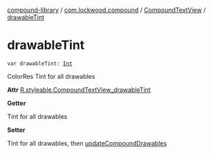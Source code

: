 [compound-library](../../index.md) / [com.lockwood.compound](../index.md) / [CompoundTextView](index.md) / [drawableTint](./drawable-tint.md)

# drawableTint

`var drawableTint: `[`Int`](https://kotlinlang.org/api/latest/jvm/stdlib/kotlin/-int/index.html)

ColorRes Tint for all drawables

**Attr**
[R.styleable.CompoundTextView_drawableTint](#)

**Getter**

Tint for all drawables

**Setter**

Tint for all drawables, then [updateCompoundDrawables](update-compound-drawables.md)

